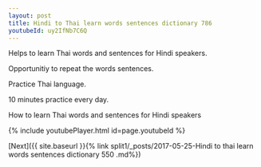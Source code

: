 ```yaml
---
layout: post
title: Hindi to Thai learn words sentences dictionary 786 
youtubeId: uy2IfNb7C6Q
---
```

 
 
Helps to learn Thai words and sentences for Hindi speakers.

Opportunitiy to repeat the words sentences. 

Practice Thai language. 
 
10 minutes practice every day. 
 
How to learn Thai words and sentences for Hindi speakers 
 
{% include youtubePlayer.html id=page.youtubeId %}
 
 
[Next]({{ site.baseurl }}{% link  split1/_posts/2017-05-25-Hindi to thai learn words sentences dictionary 550 .md%})
 
